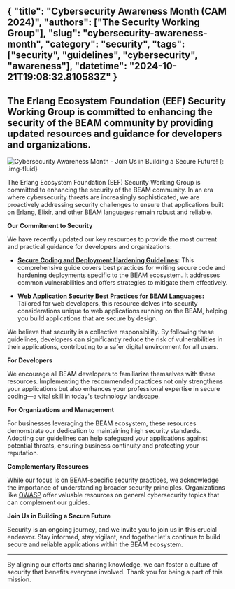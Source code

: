 {
  "title": "Cybersecurity Awareness Month (CAM 2024)",
  "authors": ["The Security Working Group"],
  "slug": "cybersecurity-awareness-month",
  "category": "security",
  "tags": ["security", "guidelines", "cybersecurity", "awareness"],
  "datetime": "2024-10-21T19:08:32.810583Z"
}
---
The Erlang Ecosystem Foundation (EEF) Security Working Group is committed to enhancing the security of the BEAM community by providing updated resources and guidance for developers and organizations.
---

![Cybersecurity Awareness Month - Join Us in Building a Secure Future!](/images/posts/cybersecurity-awareness-month/header.png) {: .img-fluid}

The Erlang Ecosystem Foundation (EEF) Security Working Group is committed to enhancing the security of the BEAM community. In an era where cybersecurity threats are increasingly sophisticated, we are proactively addressing security challenges to ensure that applications built on Erlang, Elixir, and other BEAM languages remain robust and reliable.

**Our Commitment to Security**

We have recently updated our key resources to provide the most current and practical guidance for developers and organizations:

- **[Secure Coding and Deployment Hardening Guidelines](https://erlef.github.io/security-wg/secure_coding_and_deployment_hardening/):** This comprehensive guide covers best practices for writing secure code and hardening deployments specific to the BEAM ecosystem. It addresses common vulnerabilities and offers strategies to mitigate them effectively.

- **[Web Application Security Best Practices for BEAM Languages](https://erlef.github.io/security-wg/web_app_security_best_practices_beam/):** Tailored for web developers, this resource delves into security considerations unique to web applications running on the BEAM, helping you build applications that are secure by design.

We believe that security is a collective responsibility. By following these guidelines, developers can significantly reduce the risk of vulnerabilities in their applications, contributing to a safer digital environment for all users.

**For Developers**

We encourage all BEAM developers to familiarize themselves with these resources. Implementing the recommended practices not only strengthens your applications but also enhances your professional expertise in secure coding—a vital skill in today's technology landscape.

**For Organizations and Management**

For businesses leveraging the BEAM ecosystem, these resources demonstrate our dedication to maintaining high security standards. Adopting our guidelines can help safeguard your applications against potential threats, ensuring business continuity and protecting your reputation.

**Complementary Resources**

While our focus is on BEAM-specific security practices, we acknowledge the importance of understanding broader security principles. Organizations like [OWASP](https://www.owasp.org/) offer valuable resources on general cybersecurity topics that can complement our guides.

**Join Us in Building a Secure Future**

Security is an ongoing journey, and we invite you to join us in this crucial endeavor. Stay informed, stay vigilant, and together let's continue to build secure and reliable applications within the BEAM ecosystem.

---

By aligning our efforts and sharing knowledge, we can foster a culture of security that benefits everyone involved. Thank you for being a part of this mission.